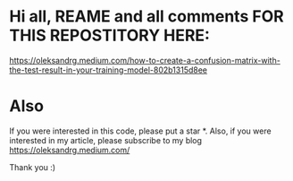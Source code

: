 # Hi all, REAME and all comments FOR THIS REPOSTITORY HERE:
https://oleksandrg.medium.com/how-to-create-a-confusion-matrix-with-the-test-result-in-your-training-model-802b1315d8ee



# Also
If you were interested in this code, please put a star *.
Also, if you were interested in my article, please subscribe to my blog
https://oleksandrg.medium.com/

Thank you :)
